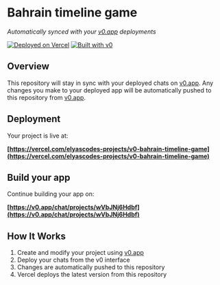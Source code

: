 # Bahrain timeline game

*Automatically synced with your [v0.app](https://v0.app) deployments*

[![Deployed on Vercel](https://img.shields.io/badge/Deployed%20on-Vercel-black?style=for-the-badge&logo=vercel)](https://vercel.com/elyascodes-projects/v0-bahrain-timeline-game)
[![Built with v0](https://img.shields.io/badge/Built%20with-v0.app-black?style=for-the-badge)](https://v0.app/chat/projects/wVbJNj6Hdbf)

## Overview

This repository will stay in sync with your deployed chats on [v0.app](https://v0.app).
Any changes you make to your deployed app will be automatically pushed to this repository from [v0.app](https://v0.app).

## Deployment

Your project is live at:

**[https://vercel.com/elyascodes-projects/v0-bahrain-timeline-game](https://vercel.com/elyascodes-projects/v0-bahrain-timeline-game)**

## Build your app

Continue building your app on:

**[https://v0.app/chat/projects/wVbJNj6Hdbf](https://v0.app/chat/projects/wVbJNj6Hdbf)**

## How It Works

1. Create and modify your project using [v0.app](https://v0.app)
2. Deploy your chats from the v0 interface
3. Changes are automatically pushed to this repository
4. Vercel deploys the latest version from this repository